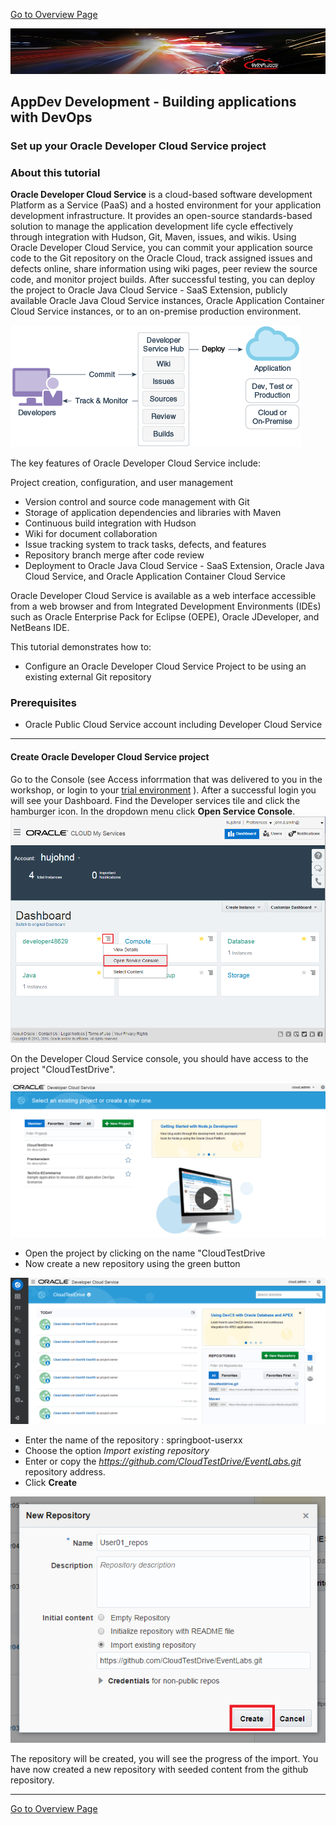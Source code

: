 
[Go to Overview Page](../Develop.md)

![](../../common/images/customer.logo2.png)
## AppDev Development - Building applications with DevOps ##
### Set up your Oracle Developer Cloud Service project ###

### About this tutorial ###
**Oracle Developer Cloud Service** is a cloud-based software development Platform as a Service (PaaS) and a hosted environment for your application development infrastructure. It provides an open-source standards-based solution to manage the application development life cycle effectively through integration with Hudson, Git, Maven, issues, and wikis. Using Oracle Developer Cloud Service, you can commit your application source code to the Git repository on the Oracle Cloud, track assigned issues and defects online, share information using wiki pages, peer review the source code, and monitor project builds. After successful testing, you can deploy the project to Oracle Java Cloud Service - SaaS Extension, publicly available Oracle Java Cloud Service instances, Oracle Application Container Cloud Service instances, or to an on-premise production environment.

![](images/00.dcs.png)

The key features of Oracle Developer Cloud Service include:

Project creation, configuration, and user management

+ Version control and source code management with Git
+ Storage of application dependencies and libraries with Maven
+ Continuous build integration with Hudson
+ Wiki for document collaboration
+ Issue tracking system to track tasks, defects, and features
+ Repository branch merge after code review
+ Deployment to Oracle Java Cloud Service - SaaS Extension, Oracle Java Cloud Service, and Oracle Application Container Cloud Service

Oracle Developer Cloud Service is available as a web interface accessible from a web browser and from Integrated Development Environments (IDEs) such as Oracle Enterprise Pack for Eclipse (OEPE), Oracle JDeveloper, and NetBeans IDE.

This tutorial demonstrates how to:

- Configure an Oracle Developer Cloud Service Project to be using an existing external Git repository

### Prerequisites ###

- Oracle Public Cloud Service account including Developer Cloud Service

----

#### Create Oracle Developer Cloud Service project ####

Go to the Console (see Access inforrmation that was delivered to you in the workshop, or login to your [trial environment](https://cloud.oracle.com/sign-in) ). After a successful login you will see your Dashboard. Find the Developer services tile and click the hamburger icon. In the dropdown menu click **Open Service Console**.
![](images/01.dashboard.png)

On the Developer Cloud Service console, you should have access to the project "CloudTestDrive".

![](images/dev001j.PNG)

+ Open the project by clicking on the name "CloudTestDrive
+ Now create a new repository using the green button

![](images/dev002j.PNG)

+ Enter the name of the repository : springboot-userxx
+ Choose the option *Import existing repository*
+ Enter or copy the *https://github.com/CloudTestDrive/EventLabs.git* repository address.
+ Click **Create**

![](images/dev003.png)

The repository will be created, you will see the progress of the import.
You have now created a new repository with seeded content from the github repository.

---

[Go to Overview Page](../Develop.md)
